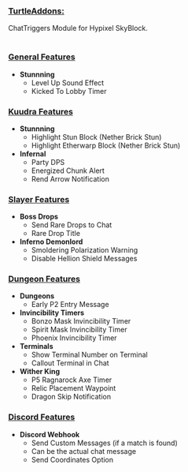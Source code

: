 ### <u>TurtleAddons:</u>
ChatTriggers Module for Hypixel SkyBlock.
<br>
<br>

### <u>General Features</u>
- **Stunnning**
    - Level Up Sound Effect
    - Kicked To Lobby Timer
### <u>Kuudra Features</u>
- **Stunnning**
    - Highlight Stun Block (Nether Brick Stun)
    - Highlight Etherwarp Block (Nether Brick Stun)
- **Infernal**
    - Party DPS
    - Energized Chunk Alert
    - Rend Arrow Notification
### <u>Slayer Features</u>
- **Boss Drops**
    - Send Rare Drops to Chat
    - Rare Drop Title
- **Inferno Demonlord**
    - Smoldering Polarization Warning
    - Disable Hellion Shield Messages
### <u>Dungeon Features</u>
-  **Dungeons**
    - Early P2 Entry Message
-  **Invincibility Timers**
    - Bonzo Mask Invincibility Timer
    - Spirit Mask Invincibility Timer
    - Phoenix Invincibility Timer
- **Terminals**
    - Show Terminal Number on Terminal
    - Callout Terminal in Chat
- **Wither King**
    - P5 Ragnarock Axe Timer
    - Relic Placement Waypoint
    - Dragon Skip Notification
### <u>Discord Features</u>
- **Discord Webhook**
    - Send Custom Messages (if a match is found)
    - Can be the actual chat message
    - Send Coordinates Option
